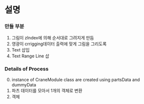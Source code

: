 # 설명

### 만들 부분
1. 그림이 zIndex에 의해 순서대로 그려지게 만듬
2. 영광이 crrigging데이터 출력에 맞게 그림을 그리도록 
3. Text 삽입
4. Text Range Line 삽

### Details of Process
0. instance of CraneModule class are created using partsData and dummyData
1. 파츠 데이터를 모아서 1개의 객체로 변환
2. 객체 